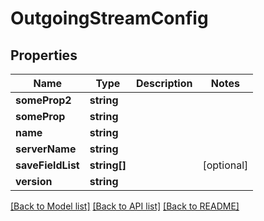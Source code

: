 # OutgoingStreamConfig

## Properties
Name | Type | Description | Notes
------------ | ------------- | ------------- | -------------
**someProp2** | **string** |  | 
**someProp** | **string** |  | 
**name** | **string** |  | 
**serverName** | **string** |  | 
**saveFieldList** | **string[]** |  | [optional] 
**version** | **string** |  | 

[[Back to Model list]](../README.md#documentation-for-models) [[Back to API list]](../README.md#documentation-for-api-endpoints) [[Back to README]](../README.md)


